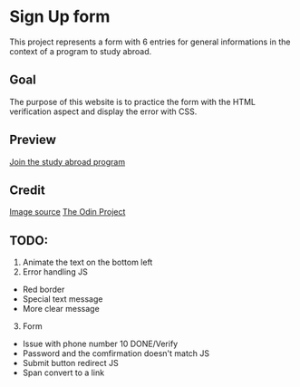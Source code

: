 # Sign Up form
This project represents a form with 6 entries for general informations in the context of a program to study abroad.

## Goal
The purpose of this website is to practice the form with the HTML verification aspect and display the error with CSS.

## Preview
[Join the study abroad program](https://haveadream1.github.io/sign-up-form/)

## Credit
[Image source](https://images.unsplash.com/photo-1570191913384-7b4ff11716e7?ixlib=rb-4.0.3&ixid=M3wxMjA3fDB8MHxwaG90by1wYWdlfHx8fGVufDB8fHx8fA%3D%3D&auto=format&fit=crop&w=687&q=80)
[The Odin Project](https://www.theodinproject.com/)

## TODO:
1. Animate the text on the bottom left
2. Error handling                                    JS
* Red border  
* Special text message  
* More clear message  
3. Form  
* Issue with phone number 10                     DONE/Verify  
* Password and the comfirmation doesn't match    JS  
* Submit button redirect                         JS
* Span convert to a link  
